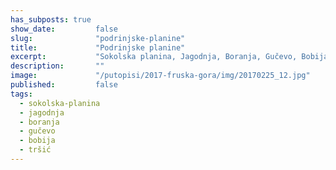 ```yaml
---
has_subposts: true
show_date:         false
slug:              "podrinjske-planine"
title:             "Podrinjske planine"
excerpt:           "Sokolska planina, Jagodnja, Boranja, Gučevo, Bobija"
description:       ""
image:             "/putopisi/2017-fruska-gora/img/20170225_12.jpg"
published:         false
tags:
  - sokolska-planina
  - jagodnja
  - boranja  
  - gučevo
  - bobija
  - tršić
---
```


